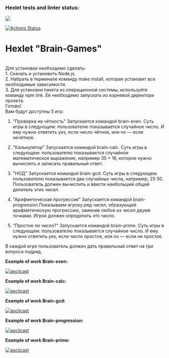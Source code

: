 ### Hexlet tests and linter status:

<a href="https://codeclimate.com/github/Rodion94/lvl1/maintainability"><img src="https://api.codeclimate.com/v1/badges/5174f8fd3150b4bf2fde/maintainability" /></a>

[![Actions Status](https://github.com/Rodion94/lvl1/workflows/hexlet-check/badge.svg)](https://github.com/Rodion94/lvl1/actions)

<h1>Hexlet "Brain-Games"</h1><br>
Для установки необходимо сделать:<br>
1. Скачать и установить Node.js.<br>
2. Набрать в терминале команду make install, которая установит все необходимые зависимости.<br>
3. Для установки пакета из операционной системы, используйте команду npm link. Её необходимо запускать из корневой директори проекта.<br>
Готово!<br>
Вам будут доступны 5 игр:<br>

1. "Проверка на чётность"
   Запускается командой brain-even. Суть игры в следующем: пользователю показывается случайное число. И ему нужно ответить yes, если число чётное, или no — если нечётное.<br>

2. "Калькулятор"
   Запускается командой brain-calc. Суть игры в следующем: пользователю показывается случайное математическое выражение, например 35 + 16, которое нужно вычислить и записать правильный ответ.<br>

3. "НОД"
   Запускается командой brain-gcd. Суть игры в следующем: пользователю показывается два случайных числа, например, 25 50. Пользователь должен вычислить и ввести наибольший общий делитель этих чисел.<br>

4. "Арифметическая прогрессия"
   Запускается командой brain-progression.Показываем игроку ряд чисел, образующий арифметическую прогрессию, заменив любое из чисел двумя точками. Игрок должен определить это число.<br>

5. "Простое ли число?"
   Запускается командой brain-prime. Суть игры в следующем: пользователю показывается случайное число. И ему нужно ответить yes, если число простое, или no — если не простое.<br>

В каждой игре пользователь должен дать правильный ответ на три вопроса подряд.

<b>Example of work Brain-even:</b>

[![asciicast](https://asciinema.org/a/BCFtJ1oYLSJAwPZMeeBhAXUdW.svg)](https://asciinema.org/a/BCFtJ1oYLSJAwPZMeeBhAXUdW)

<b>Example of work Brain-calc:</b>

[![asciicast](https://asciinema.org/a/bNphaPavHbNtxHDaOb495rNY9.svg)](https://asciinema.org/a/bNphaPavHbNtxHDaOb495rNY9)

<b>Example of work Brain-gcd:</b>

[![asciicast](https://asciinema.org/a/ad0s86vUNeQQAmAZsxz0cbk28.svg)](https://asciinema.org/a/ad0s86vUNeQQAmAZsxz0cbk28)

<b>Example of work Brain-progression:</b>

[![asciicast](https://asciinema.org/a/tIKJXIvO4ata9kITmv1cqRqL2.svg)](https://asciinema.org/a/tIKJXIvO4ata9kITmv1cqRqL2)

<b>Example of work Brain-prime:</b>

[![asciicast](https://asciinema.org/a/3k2Pf8UdOJPsHC9ZIyiFakVw8.svg)](https://asciinema.org/a/3k2Pf8UdOJPsHC9ZIyiFakVw8)
